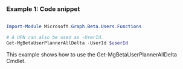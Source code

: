 ### Example 1: Code snippet

```powershell

Import-Module Microsoft.Graph.Beta.Users.Functions

# A UPN can also be used as -UserId.
Get-MgBetaUserPlannerAllDelta -UserId $userId

```
This example shows how to use the Get-MgBetaUserPlannerAllDelta Cmdlet.

